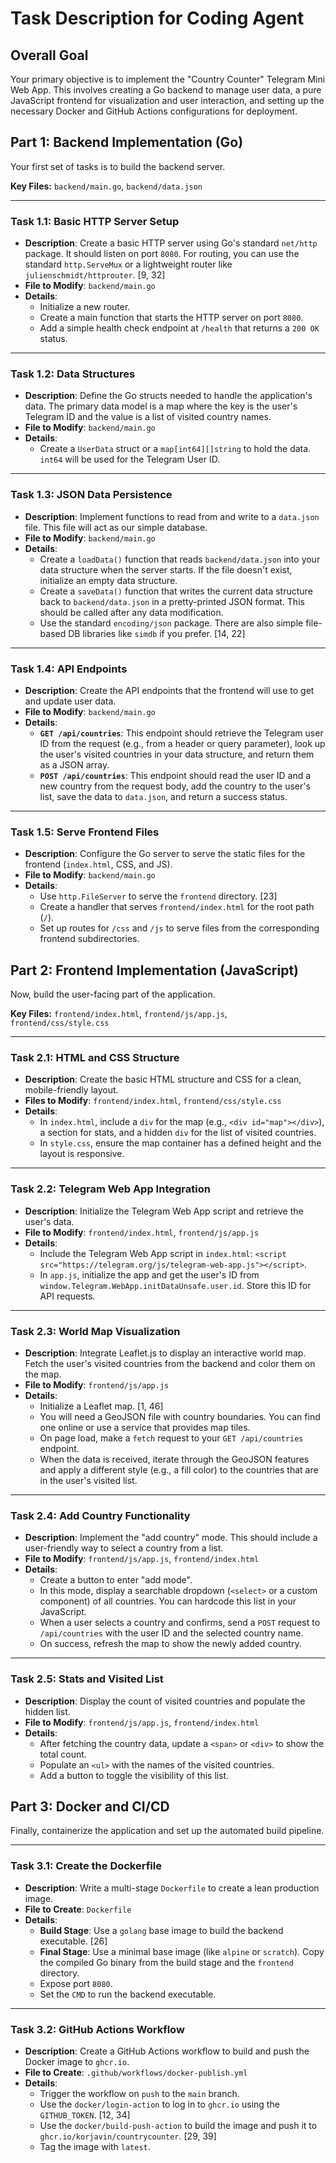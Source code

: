# Task Description for Coding Agent

## Overall Goal

Your primary objective is to implement the "Country Counter" Telegram Mini Web App. This involves creating a Go backend to manage user data, a pure JavaScript frontend for visualization and user interaction, and setting up the necessary Docker and GitHub Actions configurations for deployment.

## Part 1: Backend Implementation (Go)

Your first set of tasks is to build the backend server.

**Key Files:** `backend/main.go`, `backend/data.json`

---

### **Task 1.1: Basic HTTP Server Setup**

-   **Description**: Create a basic HTTP server using Go's standard `net/http` package. It should listen on port `8080`. For routing, you can use the standard `http.ServeMux` or a lightweight router like `julienschmidt/httprouter`. [9, 32]
-   **File to Modify**: `backend/main.go`
-   **Details**:
    -   Initialize a new router.
    -   Create a main function that starts the HTTP server on port `8080`.
    -   Add a simple health check endpoint at `/health` that returns a `200 OK` status.

---

### **Task 1.2: Data Structures**

-   **Description**: Define the Go structs needed to handle the application's data. The primary data model is a map where the key is the user's Telegram ID and the value is a list of visited country names.
-   **File to Modify**: `backend/main.go`
-   **Details**:
    -   Create a `UserData` struct or a `map[int64][]string` to hold the data. `int64` will be used for the Telegram User ID.

---

### **Task 1.3: JSON Data Persistence**

-   **Description**: Implement functions to read from and write to a `data.json` file. This file will act as our simple database.
-   **File to Modify**: `backend/main.go`
-   **Details**:
    -   Create a `loadData()` function that reads `backend/data.json` into your data structure when the server starts. If the file doesn't exist, initialize an empty data structure.
    -   Create a `saveData()` function that writes the current data structure back to `backend/data.json` in a pretty-printed JSON format. This should be called after any data modification.
    -   Use the standard `encoding/json` package. There are also simple file-based DB libraries like `simdb` if you prefer. [14, 22]

---

### **Task 1.4: API Endpoints**

-   **Description**: Create the API endpoints that the frontend will use to get and update user data.
-   **File to Modify**: `backend/main.go`
-   **Details**:
    -   **`GET /api/countries`**: This endpoint should retrieve the Telegram user ID from the request (e.g., from a header or query parameter), look up the user's visited countries in your data structure, and return them as a JSON array.
    -   **`POST /api/countries`**: This endpoint should read the user ID and a new country from the request body, add the country to the user's list, save the data to `data.json`, and return a success status.

---

### **Task 1.5: Serve Frontend Files**

-   **Description**: Configure the Go server to serve the static files for the frontend (`index.html`, CSS, and JS).
-   **File to Modify**: `backend/main.go`
-   **Details**:
    -   Use `http.FileServer` to serve the `frontend` directory. [23]
    -   Create a handler that serves `frontend/index.html` for the root path (`/`).
    -   Set up routes for `/css` and `/js` to serve files from the corresponding frontend subdirectories.

## Part 2: Frontend Implementation (JavaScript)

Now, build the user-facing part of the application.

**Key Files:** `frontend/index.html`, `frontend/js/app.js`, `frontend/css/style.css`

---

### **Task 2.1: HTML and CSS Structure**

-   **Description**: Create the basic HTML structure and CSS for a clean, mobile-friendly layout.
-   **Files to Modify**: `frontend/index.html`, `frontend/css/style.css`
-   **Details**:
    -   In `index.html`, include a `div` for the map (e.g., `<div id="map"></div>`), a section for stats, and a hidden `div` for the list of visited countries.
    -   In `style.css`, ensure the map container has a defined height and the layout is responsive.

---

### **Task 2.2: Telegram Web App Integration**

-   **Description**: Initialize the Telegram Web App script and retrieve the user's data.
-   **File to Modify**: `frontend/index.html`, `frontend/js/app.js`
-   **Details**:
    -   Include the Telegram Web App script in `index.html`: `<script src="https://telegram.org/js/telegram-web-app.js"></script>`.
    -   In `app.js`, initialize the app and get the user's ID from `window.Telegram.WebApp.initDataUnsafe.user.id`. Store this ID for API requests.

---

### **Task 2.3: World Map Visualization**

-   **Description**: Integrate Leaflet.js to display an interactive world map. Fetch the user's visited countries from the backend and color them on the map.
-   **File to Modify**: `frontend/js/app.js`
-   **Details**:
    -   Initialize a Leaflet map. [1, 46]
    -   You will need a GeoJSON file with country boundaries. You can find one online or use a service that provides map tiles.
    -   On page load, make a `fetch` request to your `GET /api/countries` endpoint.
    -   When the data is received, iterate through the GeoJSON features and apply a different style (e.g., a fill color) to the countries that are in the user's visited list.

---

### **Task 2.4: Add Country Functionality**

-   **Description**: Implement the "add country" mode. This should include a user-friendly way to select a country from a list.
-   **File to Modify**: `frontend/js/app.js`, `frontend/index.html`
-   **Details**:
    -   Create a button to enter "add mode".
    -   In this mode, display a searchable dropdown (`<select>` or a custom component) of all countries. You can hardcode this list in your JavaScript.
    -   When a user selects a country and confirms, send a `POST` request to `/api/countries` with the user ID and the selected country name.
    -   On success, refresh the map to show the newly added country.

---

### **Task 2.5: Stats and Visited List**

-   **Description**: Display the count of visited countries and populate the hidden list.
-   **File to Modify**: `frontend/js/app.js`, `frontend/index.html`
-   **Details**:
    -   After fetching the country data, update a `<span>` or `<div>` to show the total count.
    -   Populate an `<ul>` with the names of the visited countries.
    -   Add a button to toggle the visibility of this list.

## Part 3: Docker and CI/CD

Finally, containerize the application and set up the automated build pipeline.

---

### **Task 3.1: Create the Dockerfile**

-   **Description**: Write a multi-stage `Dockerfile` to create a lean production image.
-   **File to Create**: `Dockerfile`
-   **Details**:
    -   **Build Stage**: Use a `golang` base image to build the backend executable. [26]
    -   **Final Stage**: Use a minimal base image (like `alpine` or `scratch`). Copy the compiled Go binary from the build stage and the `frontend` directory.
    -   Expose port `8080`.
    -   Set the `CMD` to run the backend executable.

---

### **Task 3.2: GitHub Actions Workflow**

-   **Description**: Create a GitHub Actions workflow to build and push the Docker image to `ghcr.io`.
-   **File to Create**: `.github/workflows/docker-publish.yml`
-   **Details**:
    -   Trigger the workflow on `push` to the `main` branch.
    -   Use the `docker/login-action` to log in to `ghcr.io` using the `GITHUB_TOKEN`. [12, 34]
    -   Use the `docker/build-push-action` to build the image and push it to `ghcr.io/korjavin/countrycounter`. [29, 39]
    -   Tag the image with `latest`.
